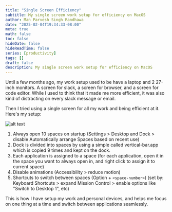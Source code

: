 ```yaml
---
title: "Single Screen Efficiency"
subtitle: My single screen work setup for efficiency on MacOS
author: Man Parvesh Singh Randhawa
date: "2025-02-04T19:34:33-08:00"
meta: true
math: false
toc: false
hideDate: false
hideReadTime: false
series: [productivity]
tags: []
draft: false
description: My single screen work setup for efficiency on MacOS
---
```


Until a few months ago, my work setup used to be have a laptop and 2 27-inch monitors. A screen for slack, a screen for browser, and a screen for code editor. While I used to think that it made me more efficient, it was also kind of distracting on every slack message or email.

Then I tried using a single screen for all my work and being efficient at it. Here's my setup:

![alt text](/img/divided-dock.png)

1. Always open 10 spaces on startup (Settings > Desktop and Dock > disable Automatically arrange Spaces based on recent use)
2. Dock is divided into spaces by using a simple called vertical-bar.app which is copied 9 times and kept on the dock.
3. Each application is assigned to a space (for each application, open it in the space you want to always open in, and right click to assign it to current space)
4. Disable animations (Accessibility > reduce motion)
5. Shortcuts to switch between spaces (Option + `<space-number>`) (set by: Keyboard Shortcuts > expand Mission Control > enable options like "Switch to Desktop 1", etc)

This is how I have setup my work and personal devices, and helps me focus on one thing at a time and switch between applications seamlessly.